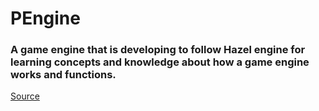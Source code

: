 # PEngine

### A game engine that is developing to follow Hazel engine for learning concepts and knowledge about how a game engine works and functions.

[Source](https://github.com/TheCherno/Hazel)
